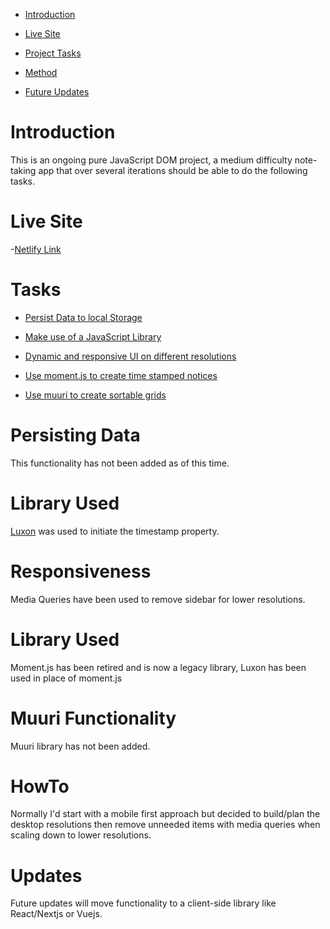 - [Introduction](#Introduction)

- [Live Site](#Live_Site)

- [Project Tasks](#tasks)

- [Method](#howto)

- [Future Updates](#updates)

# Introduction

This is an ongoing pure JavaScript DOM project, a medium difficulty note-taking app that over several iterations should be able to do the following tasks.

# Live Site

-[Netlify Link](https://vocal-torrone-804739.netlify.app)

# Tasks

- [Persist Data to local Storage](#Persisting_Data)

- [Make use of a JavaScript Library](#Library_Used)

- [Dynamic and responsive UI on different resolutions](#responsiveness)

- [Use moment.js to create time stamped notices](#Library_Used)

- [Use muuri to create sortable grids](#Muuri_Functionality)

# Persisting Data

This functionality has not been added as of this time.

# Library Used

[Luxon](https://www.jsdelivr.com/package/npm/luxon) was used to initiate the timestamp property.

# Responsiveness

Media Queries have been used to remove sidebar for lower resolutions.

# Library Used 

Moment.js has been retired and is now a legacy library, Luxon has been used in place of moment.js

# Muuri Functionality 

Muuri library has not been added.

# HowTo

Normally I'd start with a mobile first approach but decided to build/plan the desktop resolutions then remove unneeded items with media queries when scaling down to lower resolutions.

# Updates

Future updates will move functionality to a client-side library like React/Nextjs or Vuejs.
